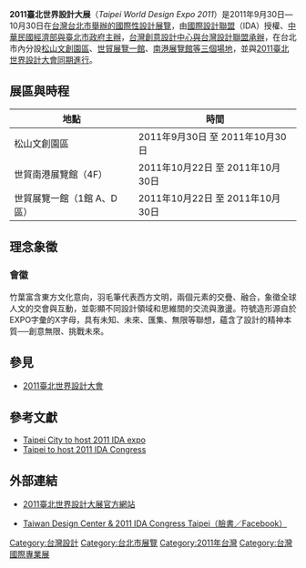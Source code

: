 **2011臺北世界設計大展**（*Taipei World Design Expo
2011*）是2011年9月30日—10月30日在[台灣](https://zh.wikipedia.org/wiki/台灣 "wikilink")[台北市舉辦的國際性](https://zh.wikipedia.org/wiki/台北市 "wikilink")[設計](../Page/設計.md "wikilink")[展覽](https://zh.wikipedia.org/wiki/展覽 "wikilink")，由[國際設計聯盟](../Page/國際設計聯盟.md "wikilink")（IDA）授權、[中華民國經濟部與](https://zh.wikipedia.org/wiki/中華民國經濟部 "wikilink")[臺北市政府主辦](../Page/臺北市政府.md "wikilink")，[台灣創意設計中心與](https://zh.wikipedia.org/wiki/台灣創意設計中心 "wikilink")[台灣設計聯盟承辦](https://zh.wikipedia.org/wiki/台灣設計聯盟 "wikilink")，在台北市內分設[松山文創園區](https://zh.wikipedia.org/wiki/松山菸廠 "wikilink")、[世貿展覽一館](../Page/台北世界貿易中心.md "wikilink")、[南港展覽館等三個場地](https://zh.wikipedia.org/wiki/台北世界貿易中心南港展覽館 "wikilink")，並與[2011臺北世界設計大會同期進行](https://zh.wikipedia.org/wiki/2011臺北世界設計大會 "wikilink")。

## 展區與時程

| 地點              | 時間                        |
| --------------- | ------------------------- |
| 松山文創園區          | 2011年9月30日 至 2011年10月30日  |
| 世貿南港展覽館（4F）     | 2011年10月22日 至 2011年10月30日 |
| 世貿展覽一館（1館 A、D區） | 2011年10月22日 至 2011年10月30日 |

## 理念象徵

### 會徽

竹葉富含東方文化意向，羽毛筆代表西方文明，兩個元素的交疊、融合，象徵全球人文的交會與互動，並彰顯不同設計領域和思維間的交流與激盪。符號造形源自於EXPO字彙的X字母，具有未知、未來、匯集、無限等聯想，蘊含了設計的精神本質──創意無限、挑戰未來。

## 參見

  - [2011臺北世界設計大會](https://zh.wikipedia.org/wiki/2011臺北世界設計大會 "wikilink")

## 參考文獻

  - [Taipei City to host 2011 IDA
    expo](https://web.archive.org/web/20111030010405/http://www.asiafinest.com/forum/lofiversion/index.php/t211247.html)
  - [Taipei to host 2011 IDA
    Congress](https://archive.is/20130418231620/http://www.culture.tw/index.php?option=com_content&task=view&id=1352&Itemid=235)

## 外部連結

  - [2011臺北世界設計大展官方網站](http://www.2011designexpo.com.tw/)

  - [Taiwan Design Center & 2011 IDA Congress
    Taipei（臉書／Facebook）](http://www.facebook.com/group.php?gid=5556674734)

[Category:台灣設計](https://zh.wikipedia.org/wiki/Category:台灣設計 "wikilink")
[Category:台北市展覽](https://zh.wikipedia.org/wiki/Category:台北市展覽 "wikilink")
[Category:2011年台灣](https://zh.wikipedia.org/wiki/Category:2011年台灣 "wikilink")
[Category:台灣國際專業展](https://zh.wikipedia.org/wiki/Category:台灣國際專業展 "wikilink")